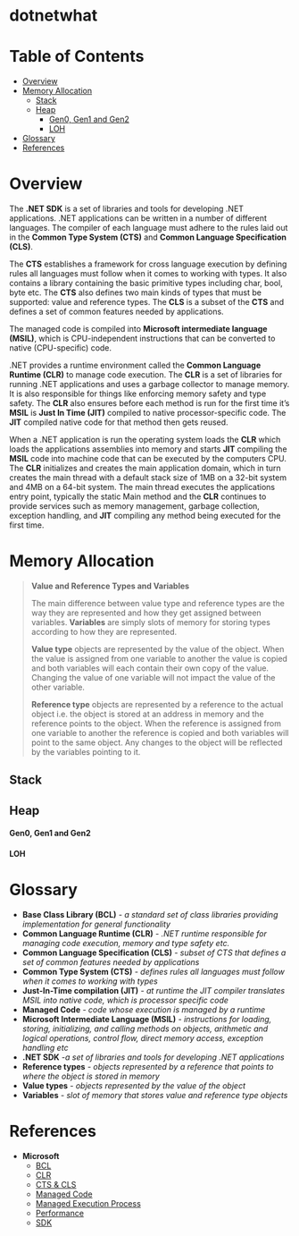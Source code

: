 # dotnetwhat

# Table of Contents
- [Overview](#overview)
- [Memory Allocation](#memory-allocation)
  - [Stack](#stack)
  - [Heap](#heap)
    - [Gen0, Gen1 and Gen2](#gen0-gen1-and-gen2)
    - [LOH](#loh)
- [Glossary](#glossary)
- [References](#references)

# Overview

The **.NET SDK** is a set of libraries and tools for developing .NET applications. .NET applications can be written in a number of different languages. The compiler of each language must adhere to the rules laid out in the **Common Type System (CTS)** and **Common Language Specification (CLS)**.

The **CTS** establishes a framework for cross language execution by defining rules all languages must follow when it comes to working with types. It also contains a library containing the basic primitive types including char, bool, byte etc. The **CTS** also defines two main kinds of types that must be supported: value and reference types. The **CLS** is a subset of the **CTS** and defines a set of common features needed by applications.

The managed code is compiled into **Microsoft intermediate language (MSIL)**, which is CPU-independent instructions that can be converted to native (CPU-specific) code.

.NET provides a runtime environment called the **Common Language Runtime (CLR)** to manage code execution. The **CLR** is a set of libraries for running .NET applications and uses a garbage collector to manage memory. It is also responsible for things like enforcing memory safety and type safety. 
The **CLR** also ensures before each method is run for the first time it’s **MSIL** is **Just In Time (JIT)** compiled to native processor-specific code. The **JIT** compiled native code for that method then gets reused.

When a .NET application is run the operating system loads the **CLR** which loads the applications assemblies into memory and starts **JIT** compiling the **MSIL** code into machine code that can be executed by the computers CPU. The **CLR** initializes and creates the main application domain, which in turn creates the main thread with a default stack size of 1MB on a 32-bit system and 4MB on a 64-bit system. The main thread executes the applications entry point, typically the static Main method and the **CLR** continues to provide services such as memory management, garbage collection, exception handling, and **JIT** compiling any method being executed for the first time.

# Memory Allocation

> **Value and Reference Types and Variables**
>
> The main difference between value type and reference types are the way they are represented and how they get assigned between variables. **Variables** are simply slots of memory for storing types according to how they are represented.
>
> **Value type** objects are represented by the value of the object. When the value is assigned from one variable to another the value is copied and both variables will each contain their own copy of the value. Changing the value of one variable will not impact the value of the other variable.
>
> **Reference type** objects are represented by a reference to the actual object i.e. the object is stored at an address in memory and the reference points to the object. When the reference is assigned from one variable to another the reference is copied and both variables will point to the same object. Any changes to the object will be reflected by the variables pointing to it.

## Stack

## Heap
#### Gen0, Gen1 and Gen2

#### LOH


# Glossary
* **Base Class Library  (BCL)** *- a standard set of class libraries providing implementation for general functionality*
* **Common Language Runtime (CLR)** *- .NET runtime responsible for managing code execution, memory and type safety etc.*
* **Common Language Specification (CLS)** *- subset of CTS that defines a set of common features needed by applications*
* **Common Type System (CTS)** *- defines rules all languages must follow when it comes to working with types*
* **Just-In-Time compilation (JIT)** *- at runtime the JIT compiler translates MSIL into native code, which is processor specific code*
* **Managed Code** *- code whose execution is managed by a runtime*
* **Microsoft Intermediate Language (MSIL)** *- instructions for loading, storing, initializing, and calling methods on objects, arithmetic and logical operations, control flow, direct memory access, exception handling etc*
* **.NET SDK** *-a set of libraries and tools for developing .NET applications*
* **Reference types** *- objects represented by a reference that points to where the object is stored in memory*
* **Value types** *- objects represented by the value of the object*
* **Variables** *- slot of memory that stores value and reference type objects*

# References
* **Microsoft**
  * [BCL](https://learn.microsoft.com/en-us/dotnet/standard/framework-libraries)
  * [CLR](https://learn.microsoft.com/en-us/dotnet/standard/clr)
  * [CTS & CLS](https://learn.microsoft.com/en-us/dotnet/standard/common-type-system)
  * [Managed Code](https://learn.microsoft.com/en-us/dotnet/standard/managed-code)
  * [Managed Execution Process](https://learn.microsoft.com/en-us/dotnet/standard/managed-execution-process)
  * [Performance](https://learn.microsoft.com/en-us/dotnet/csharp/advanced-topics/performance)
  * [SDK](https://learn.microsoft.com/en-us/dotnet/core/sdk)


